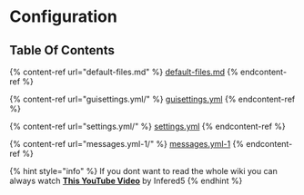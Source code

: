 # Configuration

## Table Of Contents

{% content-ref url="default-files.md" %}
[default-files.md](default-files.md)
{% endcontent-ref %}

{% content-ref url="guisettings.yml/" %}
[guisettings.yml](guisettings.yml/)
{% endcontent-ref %}

{% content-ref url="settings.yml/" %}
[settings.yml](settings.yml/)
{% endcontent-ref %}

{% content-ref url="messages.yml-1/" %}
[messages.yml-1](messages.yml-1/)
{% endcontent-ref %}

{% hint style="info" %}
If you dont want to read the whole wiki you can always watch [**This YouTube Video**](https://youtu.be/gumNHGY2mCg) by Infered5
{% endhint %}

